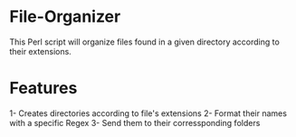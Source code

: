 # File-Organizer

This Perl script will organize files found in a given directory according to their extensions. 

# Features

1- Creates directories according to file's extensions
2- Format their names with a specific Regex
3- Send them to their corressponding folders
